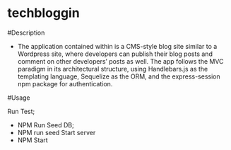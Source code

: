 # techbloggin

#Description 

 - The application contained within is a CMS-style blog site similar to a Wordpress site, where developers can publish their blog posts and comment on other developers’ posts as well. The app follows the MVC paradigm in its architectural structure, using Handlebars.js as the templating language, Sequelize as the ORM, and the express-session npm package for authentication.

#Usage 

Run Test; 
- NPM Run
Seed DB; 
- NPM run seed
Start server 
- NPM Start 
